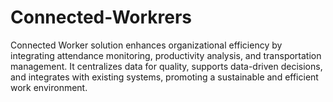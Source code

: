 # Connected-Workrers
Connected Worker solution enhances organizational efficiency by integrating attendance monitoring, productivity analysis, and transportation management. It centralizes data for quality, supports data-driven decisions, and integrates with existing systems, promoting a sustainable and efficient work environment.
